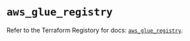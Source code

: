 # `aws_glue_registry`

Refer to the Terraform Registory for docs: [`aws_glue_registry`](https://registry.terraform.io/providers/hashicorp/aws/5.13.1/docs/resources/glue_registry).
